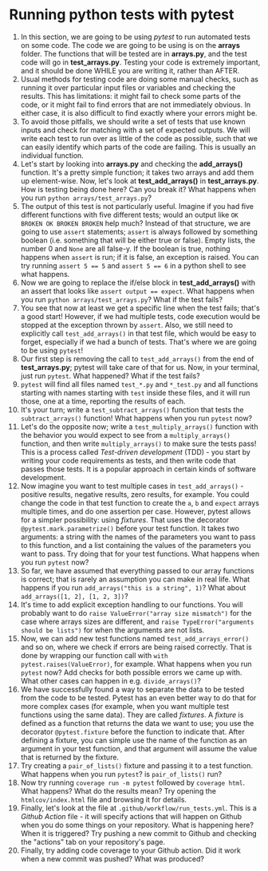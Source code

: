 # Running python tests with pytest

1.  In this section, we are going to be using _pytest_ to run automated tests on some code. The code we are going to be using is on the **arrays** folder. The functions that will be tested are in **arrays.py**, and the test code will go in **test_arrays.py**. Testing your code is extremely important, and it should be done WHILE you are writing it, rather than AFTER. 
2. Usual methods for testing code are doing some manual checks, such as running it over particular input files or variables and checking the results. This has limitations: it might fail to check some parts of the code, or it might fail to find errors that are not immediately obvious. In either case, it is also difficult to find exactly where your errors might be. 
3. To avoid those pitfalls, we should write a set of tests that use known inputs and check for matching with a set of expected outputs. We will write each test to run over as little of the code as possible, such that we can easily identify which parts of the code are failing. This is usually an individual function.
4. Let's start by looking into **arrays.py** and checking the **add_arrays()** function. It's a pretty simple function; it takes two arrays and add them up element-wise. Now, let's look at **test_add_arrays()** in **test_arrays.py**. How is testing being done here? Can you break it? What happens when you run `python arrays/test_arrays.py`?
5. The output of this test is not particularly useful. Imagine if you had five different functions with five different tests; would an output like `OK BROKEN OK BROKEN BROKEN` help much? Instead of that structure, we are going to use `assert` statements; `assert` is always followed by something boolean (i.e. something that will be either true or false). Empty lists, the number 0 and `None` are all false-y. If the boolean is true, nothing happens when `assert` is run; if it is false, an exception is raised. You can try running `assert 5 == 5` and `assert 5 == 6` in a python shell to see what happens. 
6. Now we are going to replace the if/else block in **test_add_arrays()** with an assert that looks like `assert output == expect`. What happens when you run `python arrays/test_arrays.py`? What if the test fails?
7. You see that now at least we get a specific line when the test fails; that's a good start! However, if we had multiple tests, code execution would be stopped at the exception thrown by `assert`. Also, we still need to explicitly call `test_add_arrays()` in that test file, which would be easy to forget, especially if we had a bunch of tests. That's where we are going to be using `pytest`!
8. Our first step is removing the call to `test_add_arrays()` from the end of **test_arrays.py**; pytest will take care of that for us. Now, in your terminal, just run `pytest`. What happened? What if the test fails?
9. `pytest` will find all files named `test_*.py` and `*_test.py` and all functions starting with names starting with `test` inside these files, and it will run those, one at a time, reporting the results of each. 
10. It's your turn; write a `test_subtract_arrays()` function that tests the `subtract_arrays()` function! What happens when you run `pytest` now?
11. Let's do the opposite now; write a `test_multiply_arrays()` function with the behavior you would expect to see from a `multiply_arrays()` function, and then write `multiply_arrays()` to make sure the tests pass! This is a process called _Test-driven development_ (TDD) - you start by writing your code requirements as tests, and then write code that passes those tests. It is a popular approach in certain kinds of software development.
12. Now imagine you want to test multiple cases in `test_add_arrays()` - positive results, negative results, zero results, for example. You could change the code in that test function to create the `a`, `b` and `expect` arrays multiple times, and do one assertion per case. However, pytest allows for a simpler possibility: using _fixtures_. That uses the decorator `@pytest.mark.parametrize()` before your test function. It takes two arguments: a string with the names of the parameters you want to pass to this function, and a list containing the values of the parameters you want to pass. Try doing that for your test functions. What happens when you run `pytest` now?
13. So far, we have assumed that everything passed to our array functions is correct; that is rarely an assumption you can make in real life. What happens if you run `add_arrays("this is a string", 1)`? What about `add_arrays([1, 2], [1, 2, 3])`? 
14. It's time to add explicit exception handling to our functions. You will probably want to do `raise ValueError("array size mismatch")` for the case where arrays sizes are different, and `raise TypeError("arguments should be lists")` for when the arguments are not lists. 
15. Now, we can add new test functions named `test_add_arrays_error()` and so on, where we check if errors are being raised correctly. That is done by wrapping our function call with `with pytest.raises(ValueError)`, for example. What happens when you run `pytest` now? Add checks for both possible errors we came up with. What other cases can happen in e.g. `divide_arrays()`?
16. We have successfully found a way to separate the data to be tested from the code to be tested. Pytest has an even better way to do that for more complex cases (for example, when you want multiple test functions using the same data). They are called _fixtures_. A _fixture_ is defined as a function that returns the data we want to use; you use the decorator `@pytest.fixture` before the function to indicate that. After defining a fixture, you can simple use the name of the function as an argument in your test function, and that argument will assume the value that is returned by the fixture. 
17. Try creating a `pair_of_lists()` fixture and passing it to a test function. What happens when you run `pytest`? is `pair_of_lists()` run?
18. Now try running `coverage run -m pytest` followed by `coverage html`. What happens? What do the results mean? Try opening the `htmlcov/index.html` file and browsing it for details.
19. Finally, let's look at the file at `.github/workflow/run_tests.yml`. This is a _Github Action_ file - it will specify actions that will happen on Github when you do some things on your repository. What is happening here? When it is triggered? Try pushing a new commit to Github and checking the "actions" tab on your repository's page. 
20. Finally, try adding code coverage to your Github action. Did it work when a new commit was pushed? What was produced? 
